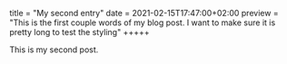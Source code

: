 title = "My second entry"
date = 2021-02-15T17:47:00+02:00
preview = "This is the first couple words of my blog post. I want to make sure it is pretty long to test the styling"
+++++

This is my second post.